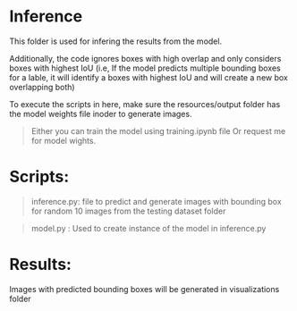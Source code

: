 # Inference

This folder is used for infering the results from the model. 

Additionally, the code ignores boxes with high overlap and only considers boxes with highest IoU (i.e, If the model predicts multiple bounding boxes for a lable, it will identify a boxes with highest IoU and will create a new box overlapping both)



To execute the scripts in here, make sure the resources/output folder has the model weights file inoder to generate images.
> Either you can train the model using training.ipynb file
> Or request me for model wights.

# Scripts:

> inference.py: file to predict and generate images with bounding box for random 10 images from the testing dataset folder

> model.py : Used to create instance of the model in inference.py

# Results:

Images with predicted bounding boxes will be generated in visualizations folder
